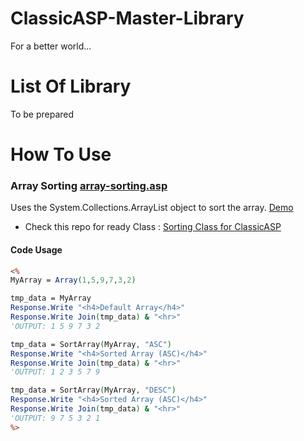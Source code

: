# ClassicASP-Master-Library
For a better world...

# List Of Library
To be prepared

# How To Use
### Array Sorting [array-sorting.asp](/blob/main/array-sorting.asp)
Uses the System.Collections.ArrayList object to sort the array.
[Demo](https://aspmasterlibrary.adjans.com.tr/array-sorting.asp)
* Check this repo for ready Class : [Sorting Class for ClassicASP](https://github.com/badursun/Sorting-Scripting-Dictionary-Classic-ASP)

#### Code Usage
```asp
<%
MyArray = Array(1,5,9,7,3,2)

tmp_data = MyArray
Response.Write "<h4>Default Array</h4>"
Response.Write Join(tmp_data) & "<hr>" 
'OUTPUT: 1 5 9 7 3 2

tmp_data = SortArray(MyArray, "ASC")
Response.Write "<h4>Sorted Array (ASC)</h4>"
Response.Write Join(tmp_data) & "<hr>" 
'OUTPUT: 1 2 3 5 7 9

tmp_data = SortArray(MyArray, "DESC")
Response.Write "<h4>Sorted Array (ASC)</h4>"
Response.Write Join(tmp_data) & "<hr>"
'OUTPUT: 9 7 5 3 2 1
%>
```


